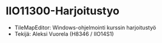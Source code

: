 # IIO11300-Harjoitustyo
* TileMapEditor: Windows-ohjelmointi kurssin harjoitustyö
* Tekijä: Aleksi Vuorela (H8346 / IIO14S1)
